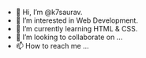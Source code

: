 - 👋 Hi, I’m @k7saurav.
- 👀 I’m interested in Web Development.
- 🌱 I’m currently learning HTML & CSS.
- 💞️ I’m looking to collaborate on ...
- 📫 How to reach me ...

<!---
k7saurav/k7saurav is a ✨ special ✨ repository because its `README.md` (this file) appears on your GitHub profile.
You can click the Preview link to take a look at your changes.
--->
